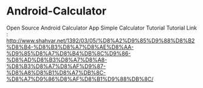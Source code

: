 Android-Calculator
==================

Open Source Android Calculator App
  Simple Calculator Tutorial
  Tutorial Link : http://www.shahvar.net/1392/03/05/%D8%A2%D9%85%D9%88%D8%B2%D8%B4-%D8%B3%D8%A7%D8%AE%D8%AA-%D9%85%D8%A7%D8%B4%DB%8C%D9%86-%D8%AD%D8%B3%D8%A7%D8%A8-%D8%B3%D8%A7%D8%AF%D9%87-%D8%A8%D8%B1%D8%A7%DB%8C-%D8%A7%D9%86%D8%AF%D8%B1%D9%88%DB%8C/
